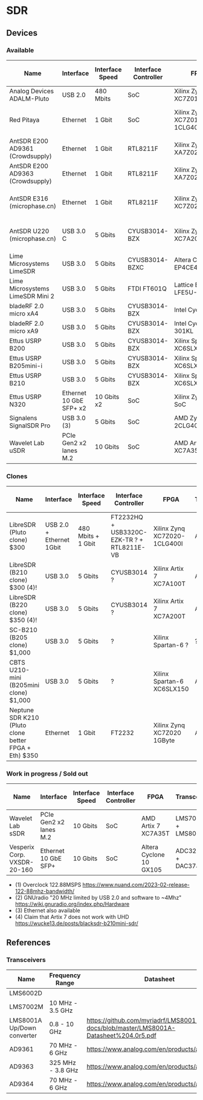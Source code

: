 # SDR

## Devices

### Available
| Name                             | Interface  | Interface Speed | Interface Controller | FPGA                        | Transceiver     | Sample rate (sustained) | Sample rate (burst) | RF Coverage       | RF Bandwidth    | Project page | Block diagram |
| -                                | -          | -               | -                    | -                           | -               | -                       | -                   | -                 | -               | :-:          | :-:          |
| Analog Devices ADALM-Pluto       | USB 2.0    | 480 Mbits       | SoC                  | Xilinx Zynq XC7Z010         | AD9363          | ?                       | ?                   | 325 MHz - 3.8 GHz | 20 MHz ? (2)    |  |
| Red Pitaya                       | Ethernet   | 1 Gbit          | SoC                  | Xilinx Zynq XC7Z010-1CLG400C| ADC LTC2145-14 / DAC AD9767 | 125 MSPS 14bit |                  | DC - 60 MHz       | ?               |  | [Block diagram](https://redpitaya.readthedocs.io/en/latest/developerGuide/hardware/125-14/top.html) |
| AntSDR E200 AD9361 (Crowdsupply) | Ethernet   | 1 Gbit          | RTL8211F             | Xilinx Zynq XA7Z020         | AD9361          | 61.44 MSPS ? 12bit      | ?                   | 70 MHz - 6 GHz    | 56 MHz          | [Project page](https://www.crowdsupply.com/microphase-technology/antsdr-e200) | [Block diagram](https://www.crowdsupply.com/img/6a63/6af378d0-07ec-44fe-9df1-29761bf26a63/ant-e200-block-diagram_png_gallery-lg.jpg) |
| AntSDR E200 AD9363 (Crowdsupply) | Ethernet   | 1 Gbit          | RTL8211F             | Xilinx Zynq XA7Z020         | AD9363          | 61.44 MSPS ? 12bit      | ?                   | 325 MHz - 3.8 GHz | 20 MHz          | [Project page](https://www.crowdsupply.com/microphase-technology/antsdr-e200) | [Block diagram](https://www.crowdsupply.com/img/6a63/6af378d0-07ec-44fe-9df1-29761bf26a63/ant-e200-block-diagram_png_gallery-lg.jpg) |
| AntSDR E316 (microphase.cn)      | Ethernet   | 1 Gbit          | RTL8211F             | Xilinx Zynq XC7Z020         | AD9361 / AD9363 | UHD:20MSPS / IIO:10MSPS | 56 MSPS             | 70MHz-6GHz / 325MHz-3.8GHz | 56 MHz / 20 MHz | [Project page](https://www.microphase.cn/productinfo/2299498.html) | |
| AntSDR U220 (microphase.cn)      | USB 3.0 C  | 5 Gbits         | CYUSB3014-BZX        | Xilinx Zynq XC7A200T/100T   | AD9361 / AD9363 | UHD:56 MSPS             | 56 MSPS             | 70MHz-6GHz / 325MHz-3.8GHz | 56 MHz / 20 MHz | [Project page](https://www.microphase.cn/productinfo/2299514.html) | |
| Lime Microsystems LimeSDR        | USB 3.0    | 5 Gbits         | CYUSB3014-BZXC       | Altera Cyclone IV EP4CE40F23| LMS7002M        | 61.44MSPS ?  12bit      | ?                   | 100 kHz – 3.8 GHz | 61.44 MHz       |  | [Block diagram](https://www.crowdsupply.com/img/583e/02fad771-15e1-4500-8548-1101ffa1583e/limesdr-block-diagram_png_gallery-lg.jpg) |
| Lime Microsystems LimeSDR Mini 2 | USB 3.0    | 5 Gbits         | FTDI FT601Q          | Lattice ECP5 LFE5U-45F      | LMS7002M        | 30.72 MSPS ?            | ?                   |                   | 30.72 MHz       |  | [Block diagram](https://www.crowdsupply.com/img/051a/c34f2ba2-f244-419a-bde6-398adc46051a/limesdr-mini-2-block-diagram-1.svg) |
| bladeRF 2.0 micro xA4            | USB 3.0    | 5 Gbits         | CYUSB3014-BZX        | Intel Cyclone V ?           | AD9361          | 61.44 MSPS ?            | ?                   |                   | 56 MHz          |  | [Block diagram](https://www.nuand.com/wp-content/uploads/2018/08/bladeRF-2.0-micro-Block-Diagram-4.png) |
| bladeRF 2.0 micro xA9            | USB 3.0    | 5 Gbits         | CYUSB3014-BZX        | Intel Cyclone V 301KL       | AD9361          | 61.44 MSPS (1)          | ? (1)               |                   | 56 MHz (1)      |  | [Block diagram](https://www.nuand.com/product/bladerf-xa9/) |
| Ettus USRP B200                  | USB 3.0    | 5 Gbits         | CYUSB3014-BZX        | Xilinx Spartan-6 XC6SLX75   | AD9364          | 61.44 MSPS ?            | ?                   | 70 MHz - 6 GHz    | 56 MHz          |  | [Block diagram](https://www.amazon.co.uk/Ettus-USRP-B200-70MHz-6GHz-Cognitive/dp/B09B7G8JD4?ref_=ast_sto_dp) |
| Ettus USRP B205mini-i            | USB 3.0    | 5 Gbits         | CYUSB3014-BZX        | Xilinx Spartan-6 XC6SLX150  | AD9364          | ?                       | ?                   | 70 MHz - 6 GHz    | 56 MHz          |  | [Block diagram](https://www.ettus.com/wp-content/uploads/2019/01/USRP_B200mini_BD_925x422-1.png) |
| Ettus USRP B210                  | USB 3.0    | 5 Gbits         | CYUSB3014-BZX        | Xilinx Spartan-6 XC6SLX150  | AD9361          | 61.44 MSPS ?            | ?                   | 70 MHz - 6 GHz    | 61.44 MHz ?     |  | [Block diagram](https://www.amazon.co.uk/Ettus-USRP-B210-MHz-6-cognitive/dp/B09B7DFQ89?ref_=ast_sto_dp) |
| Ettus USRP N320                  | Ethernet 10 GbE SFP+ x2 | 10 Gbits x2 | SoC         | Xilinx Zynq 7100 SoC        | ?               | ??? 14bit ADC 16bit DAC |                     | 3 MHz - 6 GHz     | 200 MHz         | [Project page](https://www.ettus.com/all-products/usrp-n320/) | [Block diagram](https://www.ettus.com/wp-content/uploads/2019/03/N320BlockDiagram.png) |
| Signalens SignalSDR Pro          | USB 3.0 (3)| 5 Gbits         | SoC                  | AMD Zynq 7020 2CLG400 SoC   | AD9361          | 61.44 MSPS 12bit        |                     | 70 MHz - 6 GHz    | 56 MHz          | [Project page](https://www.crowdsupply.com/signalens/signalsdr-pro) | [Block diagram](https://www.crowdsupply.com/img/1039/50daf1c1-9191-46b1-9b91-c68587751039/signalsdr-pro-block-diagram.svg) |
| Wavelet Lab uSDR                 | PCIe Gen2 x2 lanes M.2  | 10 Gbits    | SoC         | AMD Artix 7 XC7A35T         | LMS6002D        | 30.72 MSPS              | ?                   | 230 MHz - 3.7 GHz | 28 MHz          | [Project page](https://www.crowdsupply.com/wavelet-lab/usdr) | [Block diagram](https://www.crowdsupply.com/img/f161/5020cb82-a0b4-4bb4-89ec-6d856feaf161/usdr-block-diagram-crop.svg) |

### Clones
| Name                             | Interface  | Interface Speed | Interface Controller | FPGA                        | Transceiver     | Sample rate (sustained) | Sample rate (burst) | RF Coverage       | RF Bandwidth    | Project page | Block diagram |
| -                                | -          | -               | -                    | -                           | -               | -                       | -                   | -                 | -               | :-:          | :-:           |
| LibreSDR (Pluto clone) $300      | USB 2.0 + Ethernet 1Gbit | 480 Mbits + 1 Gbit | FT2232HQ + USB3320C-EZK-TR ? + RTL8211E-VB | Xilinx Zynq XC7Z020-1CLG400I | AD9363 | ?    | ?       | 325 MHz - 3.8 GHz | ?               | [Shop page](https://www.aliexpress.com/item/1005004916987318.html)  | [Block diagram](https://github.com/day0wl/libresdr-fw/tree/main) |
| LibreSDR (B210 clone)  $300 (4)! | USB 3.0    | 5 Gbits         | CYUSB3014 ?          | Xilinx Artix 7 XC7A100T     | AD9363          | 61.44 MSPS 12bit ?      |                     | 325 MHz - 3.8 GHz | 56 MHz          | [Shop page](https://www.aliexpress.com/item/1005008177145326.html ) | |
| LibreSDR (B220 clone)  $350 (4)! | USB 3.0    | 5 Gbits         | CYUSB3014 ?          | Xilinx Artix 7 XC7A200T     | AD9361          | 61.44 MSPS 12bit        |                     | 70 MHz - 6 GHz    | 56 MHz          | [Shop page](https://www.aliexpress.com/item/1005008177145326.html ) | |
| SC-B210 (B205 clone) $1,000      | USB 3.0    | 5 Gbits         | ?                    | Xilinx Spartan-6 ?          | ?               | ?                       |                     | 70 MHz - 6 GHz    | ?               | [Shop page](https://www.aliexpress.com/item/1005008525068995.html)  | |
| CBTS U210-mini (B205mini clone) $1,000 | USB 3.0 | 5 Gbits      | ?                    | Xilinx Spartan-6 XC6SLX150  | AD9361 ?        | 61.44 MSPS 12bit ?      |                     | 70 MHz - 6 GHz    |                 | [Shop page](https://www.aliexpress.com/item/4000170698563.html)     | |
| Neptune SDR K210 (Pluto clone better FPGA + Eth) $350 | Ethernet | 1 Gbit | FT2232     | Xilinx Zynq XC7Z020 1GByte  | AD9361          | 25 MPS                  |                     | 70 MHz - 6 GHz    | ?               | [Shop page](https://www.aliexpress.com/item/1005007995977956.html)  | |

### Work in progress / Sold out
| Name                             | Interface  | Interface Speed | Interface Controller | FPGA                        | Transceiver     | Sample rate (sustained) | Sample rate (burst) | RF Coverage       | RF Bandwidth    | Project page | Block diagram |
| -                                | -          | -               | -                    | -                           | -               | -                       | -                   | -                 | -               | :-:          | :-:           |
| Wavelet Lab sSDR                 | PCIe Gen2 x2 lanes M.2 | 10 Gbits | SoC             | AMD Artix 7 XC7A35T         | LMS7002M + LMS8001A | 100 MSps ?          | ?                   | 30 MHz - 8.5 GHz RX/TX | 90 MHz     |  | [Block diagram](https://www.crowdsupply.com/img/9bfc/e0724489-2123-4f79-be66-b8161e8f9bfc/susdr-sch-lg_jpg_gallery-lg.jpg) |
| Vesperix Corp. VXSDR-20-160      | Ethernet 10 GbE SFP+   | 10 Gbits | SoC             | Altera Cyclone 10 GX105     | ADC32J45 + DAC37J82 | 160 MSPS ADC 14bit / 160 MSPS DAC 16bit | | 5 - 20 GHz        |                 | [Project page](https://www.crowdsupply.com/vesperix-corporation/vxsdr-20-160) | [Block diagram](https://www.crowdsupply.com/img/8bb1/82c06c38-a9f8-45fa-b36f-3925ea5a8bb1/vxsdr-20-160-block-diagram.svg) |


- (1) Overclock 122.88MSPS https://www.nuand.com/2023-02-release-122-88mhz-bandwidth/
- (2) GNUradio "20 MHz limited by USB 2.0 and software to ~4Mhz" https://wiki.gnuradio.org/index.php/Hardware
- (3) Ethernet also available
- (4) Claim that Artix 7 does not work with UHD https://wucke13.de/posts/blacksdr-b210mini-sdr/


## References

### Transceivers
| Name     | Frequency Range   | Datasheet |
| -        | -                 | -         |
| LMS6002D | | |
| LMS7002M |  10 MHz - 3.5 GHz | |
| LMS8001A Up/Down converter | 0.8 - 10 GHz | https://github.com/myriadrf/LMS8001-docs/blob/master/LMS8001A-Datasheet%204.0r5.pdf |
| AD9361   |  70 MHz - 6 GHz   | https://www.analog.com/en/products/ad9361.html |
| AD9363   | 325 MHz - 3.8 GHz | https://www.analog.com/en/products/ad9363.html |
| AD9364   |  70 MHz - 6 GHz   | https://www.analog.com/en/products/ad9364.html |
